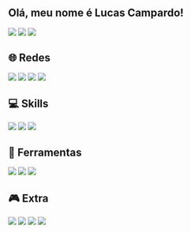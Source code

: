 ## Olá, meu nome é Lucas Campardo!

<div>
<a href="#"><img src="https://github-readme-stats.vercel.app/api?username=LukeCampardo&theme=blue-green"></a>
<a href="#"><img src="https://github-readme-stats.vercel.app/api/top-langs/?username=LukeCampardo&theme=blue-green"></a>
<a href="#"><img src="https://github.com/LukeCampardo/LukeCampardo/raw/output/github-contribution-grid-snake.svg"></a>
</div>

## 🌐 Redes
<div>
<a href="https://www.instagram.com/lukecampardo/"><img src="https://img.shields.io/badge/Instagram-E4405F?style=for-the-badge&logo=instagram&logoColor=white" target="_blank"></a>
<a href="https://www.linkedin.com/in/lucas-campardo-196724208/"><img src="https://img.shields.io/badge/LinkedIn-0077B5?style=for-the-badge&logo=linkedin&logoColor=white" target="_blank"></a>
<a href="https://dev.to/lukecampardo"><img src="https://img.shields.io/badge/dev.to-0A0A0A?style=for-the-badge&logo=devdotto&logoColor=white" target="_blank"></a>
<a href=""><img src="https://img.shields.io/badge/Spotify-1ED760?&style=for-the-badge&logo=spotify&logoColor=white" target="_blank"></a>
</div>

## 💻 Skills
<div>
<a href="#"><img src="https://img.shields.io/badge/Go-00ADD8?style=for-the-badge&logo=go&logoColor=white" target="_blank"></a>
<a href="#"><img src="https://img.shields.io/badge/MySQL-00000F?style=for-the-badge&logo=mysql&logoColor=white" target="_blank"></a>
<a href="#"><img src="https://img.shields.io/badge/GIT-E44C30?style=for-the-badge&logo=git&logoColor=white" target="_blank"></a>

</div>

## 🔧 Ferramentas
<div>
<a href="#"><img src="https://img.shields.io/badge/Opera-FF1B2D?style=for-the-badge&logo=Opera&logoColor=white" target="_blank"></a>
<a href="#"><img src="https://img.shields.io/badge/Windows-0078D6?style=for-the-badge&logo=windows&logoColor=white" target="_blank"></a>
<a href="#"><img src="https://img.shields.io/badge/Visual_Studio_Code-0078D4?style=for-the-badge&logo=visual%20studio%20code&logoColor=white" target="_blank"></a>
</div>

## 🎮 Extra
<div>
<a href="#"><img src="https://img.shields.io/badge/Epic%20Games-313131?style=for-the-badge&logo=Epic%20Games&logoColor=white" target="_blank"></a>
<a href=""><img src="https://img.shields.io/badge/Counter_Strike-000000?style=for-the-badge&logo=counter-strike&logoColor=white" target="_blank"></a>
<a href="https://steamcommunity.com/id/pardoca019/"><img src="https://img.shields.io/badge/Steam-000000?style=for-the-badge&logo=steam&logoColor=white" target="_blank"></a>
<a href="https://account.xbox.com/pt-BR/Profile?xr=mebarnav"><img src="https://img.shields.io/badge/Xbox-107C10?style=for-the-badge&logo=xbox&logoColor=white" target="_blank"></a>
</div>
